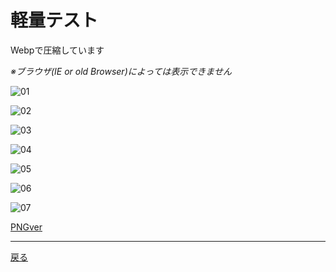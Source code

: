 # 軽量テスト

Webpで圧縮しています

 *※ブラウザ(IE or old Browser)によっては表示できません*

![01](webp_img/img_01.webp)

![02](webp_img/img_02.webp)

![03](webp_img/img_03.webp)

![04](webp_img/img_04.webp)

![05](webp_img/img_05.webp)

![06](webp_img/img_06.webp)

![07](webp_img/img_07.webp)

[PNGver](https://git.kasumin.tokyo/png/)

 - - -
[戻る](https://git.kasumin.tokyo)
